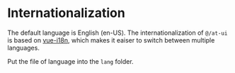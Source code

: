 # Internationalization

The default language is English (en-US). The internationalization of `@/at-ui` is based on [vue-i18n](https://github.com/kazupon/vue-i18n), which makes it eaiser to switch between multiple languages.

Put the file of language into the `lang` folder.
